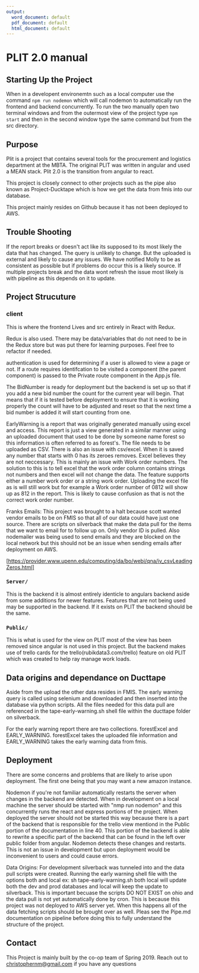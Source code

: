 ```yaml
---
output:
  word_document: default
  pdf_document: default
  html_document: default
---
```


# PLIT 2.0 manual

## Starting Up the Project

When in a developent environemtn such as a local computer use the command `npm run nodemon` which will call nodemon to automatically run the frontend and backend concurrently. To run the two manually open two terminal windows and from the outermost view of the project type `npm start` and then in the second window type the same command but from the src directory.

## Purpose

Plit is a project that contains several tools for the procurement and logistics department at the MBTA. The original PLIT was written in angular and used a MEAN stack. Plit 2.0 is the transition from angular to react.

This project is closely connect to other projects such as the pipe also known as Project-Ducktape which is how we get the data from fmis into our database.

This project mainly resides on Github because it has not been deployed to AWS.

## Trouble Shooting

If the report breaks or doesn't act like its supposed to its most likely the data that has changed. The query is unlikely to change. But the uploaded is external and likely to cause any issues. We have notified Molly to be as consistent as possible but if problems do occur this is a likely source. If multiple projects break and the data wont refresh the issue most likely is with pipeline as this depends on it to update. 

## Project Strucuture

### client

This is where the frontend Lives and src entirely in React with Redux.

Redux is also used. There may be data/variables that do not need to be in the Redux store but was put there for learning purposes. Feel free to refactor if needed.

authentication is used for determining if a user is allowed to view a page or not. If a route requires identifcation to be visited a component (the parent component) is passed to the Private route component in the App.js file.

The BidNumber is ready for deployment but the backend is set up so that if you add a new bid number the count for the current year will begin. That means that if it is tested before deployment to ensure that it is working properly the count will have to be adjusted and reset so that the next time a bid number is added it will start counting from one.

EarlyWarning is a report that was originally generated manually using excel and access. This report is just a view generated in a similar manner using an uploaded document that used to be done by someone name forest so this information is often referred to as forest's. The file needs to be uploaded as CSV. There is also an issue with csv/excel. When it is saved any number that starts with 0 has its zeroes removes. Excel believes they are not neccessary. This is mainly an issue with Work order numbers. The solution to this is to tell excel that the work order column contains strings not numbers and then excel will not change the data. The feature supports either a number work order or a string work order. Uploading the excel file as is will still work but for example a Work order number of 0812 will show up as 812 in the report. This is likely to cause confusion as that is not the correct work order number.

Franks Emails: This project was brought to a halt because scott wanted vendor emails to be on FMIS so that all of our data could have just one source. There are scripts on silverback that make the data pull for the items that we want to email for to follow up on. Only vendor ID is pulled. Also nodemailer was being used to send emails and they are blocked on the local network but this should not be an issue when sending emails after deployment on AWS.

[<https://provider.www.upenn.edu/computing/da/bo/webi/qna/iv_csvLeadingZeros.html]>

### `Server/`

This is the backend it is almost entirely identicle to angulars backend aside from some additions for newer features. Features that are not being used may be supported in the backend. If it exists on PLIT the backend should be the same.

### `Public/`

This is what is used for the view on PLIT most of the view has been removed since angular is not used in this project. But the backend makes use of trello cards for the trello(rubikdata3.com/trello) feature on old PLIT which was created to help ray manage work loads.

## Data origins and dependance on Ducttape

Aside from the upload the other data resides in FMIS. The early warning query is called using selenium and downloaded and then inserted into the database via python scripts. All the files needed for this data pull are referenced in the tape-early-warning.sh shell file within the ducttape folder on silverback.

For the early warning report there are two collections. forestExcel and EARLY_WARNING. forestExcel takes the uploaded file information and EARLY_WARNING takes the early warning data from fmis.

## Deployment

There are some concerns and problems that are likely to arise upon deployment. The first one being that you may want a new amazon instance.

Nodemon if you're not familiar automatically restarts the server when changes in the backend are detected. When in development on a local machine the server should be started with "nmp run nodemon" and this concurrently runs the react and express portions of the project. When deployed the server should not be started this way because there is a part of the backend that is responsible for the trello view mentiond in the Public portion of the documentation in line 40. This portion of the backend is able to rewrite a specific part of the backend that can be found in the left over public folder from angular. Nodemon detects these changes and restarts. This is not an issue in development but upon deployment would be inconvenient to users and could cause errors.

Data Origins: For development silverback was tunneled into and the data pull scripts were created. Running the early warning shell file with the options both and local ex: sh tape-early-warning.sh both local will update both the dev and prod databases and local will keep the update to silverback. This is important becuase the scripts DO NOT EXIST on ohio and the data pull is not yet automatically done by cron. This is because this project was not deployed to AWS server yet. When this happens all of the data fetching scripts should be brought over as well. Pleas see the Pipe.md documentation on pipeline before doing this to fully understand the structure of the project.

## Contact

This Project is mainly built by the co-op team of Spring 2019. Reach out to christophernm@gmail.com if you have any questions
